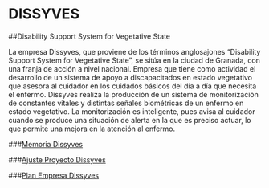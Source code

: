 # DISSYVES
##Disability Support System for Vegetative State


La empresa Dissyves, que proviene de los términos anglosajones “Disability Support
System for Vegetative State”, se sitúa en la ciudad de Granada, con una franja de acción a
nivel nacional.
Empresa que tiene como actividad el desarrollo de un sistema de apoyo a
discapacitados en estado vegetativo que asesora al cuidador en los cuidados básicos del día
a día que necesita el enfermo.
Dissyves realiza la producción de un sistema de monitorización de constantes vitales
y distintas señales biométricas de un enfermo en estado vegetativo. La monitorización es
inteligente, pues avisa al cuidador cuando se produce una situación de alerta en la que es
preciso actuar, lo que permite una mejora en la atención al enfermo.

###[Memoria Dissyves](https://github.com/rafaeling/dissyves/blob/master/Dissyves.pdf)


###[Ajuste Proyecto Dissyves](https://github.com/rafaeling/dissyves/blob/master/AjusteProyecto.pdf)


###[Plan Empresa Dissyves](https://github.com/rafaeling/dissyves/blob/master/PlanEmpresa.pdf)
